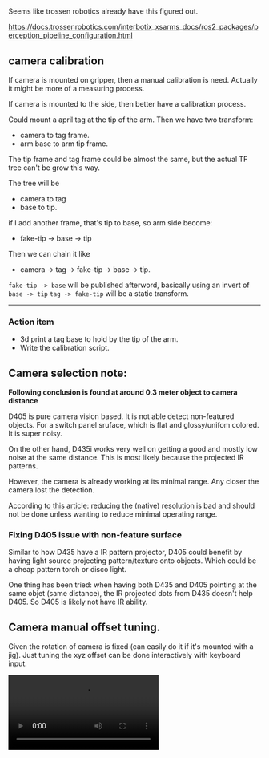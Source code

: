 
# 
Seems like trossen robotics already have this figured out. 

https://docs.trossenrobotics.com/interbotix_xsarms_docs/ros2_packages/perception_pipeline_configuration.html

## camera calibration

If camera is mounted on gripper, then a manual calibration is need. Actually it might be more of a measuring process. 

If camera is mounted to the side, then better have a calibration process.

Could mount a april tag at the tip of the arm. Then we have two transform: 
* camera to tag frame.
* arm base to arm tip frame. 

The tip frame and tag frame could be almost the same, but the actual TF tree can't be grow this way.

The tree will be 
* camera to tag
* base to tip.

if I add another frame, that's tip to base, so arm side become: 
* fake-tip -> base -> tip 

Then we can chain it like 
* camera -> tag -> fake-tip -> base -> tip. 

`fake-tip -> base` will be published afterword, basically using an invert of `base -> tip`
`tag -> fake-tip` will be a static transform.

---
### Action item 

* 3d print a tag base to hold by the tip of the arm. 
* Write the calibration script.

## Camera selection note:

**Following conclusion is found at around 0.3 meter object to camera distance**

D405 is pure camera vision based. It is not able detect non-featured objects. For a switch panel sruface, which is flat and glossy/unifom colored. It is super noisy. 

On the other hand, D435i works very well on getting a good and mostly low noise at the same distance. This is most likely because the projected IR patterns.

However, the camera is already working at its minimal range. Any closer the camera lost the detection. 

According [to this article](https://dev.intelrealsense.com/docs/tuning-depth-cameras-for-best-performance): reducing the (native) resolution is bad and should not be done unless wanting to reduce minimal operating range.

### Fixing D405 issue with non-feature surface 

Similar to how D435 have a IR pattern projector, D405 could benefit by having light source projecting pattern/texture onto objects. Which could be a cheap pattern torch or disco light. 

One thing has been tried: when having both D435 and D405 pointing at the same objet (same distance), the IR projected dots from D435 doesn't help D405. So D405 is likely not have IR ability.

## Camera manual offset tuning. 

Given the rotation of camera is fixed (can easily do it if it's mounted with a jig). Just tuning the xyz offset can be done interactively with keyboard input.

![example tuning process](medias/Vision/camer_robot_tf_manual_offset.mp4)